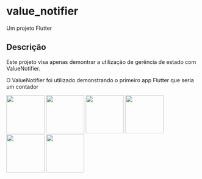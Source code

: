 # value_notifier

Um projeto Flutter

## Descrição

Este projeto visa apenas demontrar a utilização de gerência de estado com ValueNotifier.

O ValueNotifier foi utilizado demonstrando o primeiro app Flutter que seria um contador 

<p float="left">
  <img src="/scn3.jpg" width="100" />
  <img src="/scn7.jpg" width="100" /> 
 
  <img src="/scn2.jpg" width="100" />
  <img src="/scn4.jpg" width="100" /> 
  <img src="/scn5.jpg" width="100" />
    <img src="/scn6.jpg" width="100" />
  
</p>
